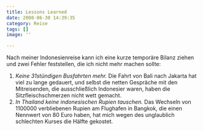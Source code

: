 ```yaml
---
title: Lessons Learned
date: 2008-06-30 14:39:35
category: Reise
tags: []
image: ''

---
```


Nach meiner Indonesienreise kann ich eine kurze temporäre Bilanz ziehen und zwei Fehler feststellen, die ich nicht mehr machen sollte:
1. *Keine 31stündigen Busfahrten mehr.* Die Fahrt von Bali nach Jakarta hat viel zu lange gedauert, und selbst die netten Gespräche mit den Mitreisenden, die ausschließlich Indonesier waren, haben die Sitzfleischschmerzen nicht wett gemacht.
2. *In Thailand keine indonesischen Rupien tauschen.* Das Wechseln von 1100000 verbliebenen Rupien am Flughafen in Bangkok, die einen Nennwert von 80 Euro haben, hat mich wegen des unglaublich schlechten Kurses die Hälfte gekostet.
